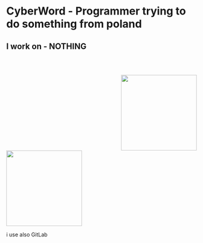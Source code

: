 # CyberWord - Programmer trying to do something from poland

## I work on - NOTHING

<svg src="https://profile-counter.glitch.me/CyberWordPL/count.svg"></svg>
<img height=200 align="center" src="https://github-readme-stats.vercel.app/api?username=CyberWordPL&show_icons=true&theme=gruvbox" />
<img height=200 align="center" src="https://github-readme-stats.vercel.app/api/top-langs?username=CyberWordPL&layout=compact&langs_count=10&card_width=320&show_icons=true&theme=gruvbox" />

<!--
**CyberWord-YouTube/CyberWord-Youtube** is a ✨ _special_ ✨ repository because its `README.md` (this file) appears on your GitHub profile.

Here are some ideas to get you started:

- 🔭 I’m currently working on ...
- 🌱 I’m currently learning ...
- 👯 I’m looking to collaborate on ...
- 🤔 I’m looking for help with ...
- 💬 Ask me about ...
- 📫 How to reach me: ...
- 😄 Pronouns: ...
- ⚡ Fun fact: ...
-->

i use also GitLab
